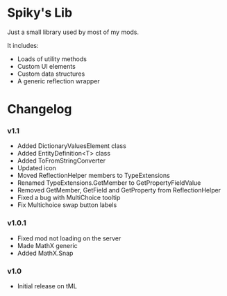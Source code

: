# Spiky's Lib
Just a small library used by most of my mods.

It includes:
- Loads of utility methods
- Custom UI elements
- Custom data structures
- A generic reflection wrapper

# Changelog

### v1.1
- Added DictionaryValuesElement class
- Added EntityDefinition\<T> class
- Added ToFromStringConverter
- Updated icon
- Moved ReflectionHelper members to TypeExtensions
- Renamed TypeExtensions.GetMember to GetPropertyFieldValue
- Removed GetMember, GetField and GetProperty from ReflectionHelper
- Fixed a bug with MultiChoice tooltip
- Fix Multichoice swap button labels

### v1.0.1
- Fixed mod not loading on the server
- Made MathX generic
- Added MathX.Snap

### v1.0
- Initial release on tML